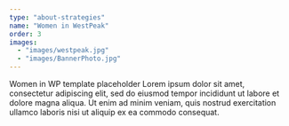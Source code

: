 ```yaml
---
type: "about-strategies"
name: "Women in WestPeak"
order: 3
images:
  - "images/westpeak.jpg"
  - "images/BannerPhoto.jpg"
---
```


Women in WP template placeholder Lorem ipsum dolor sit amet, consectetur adipiscing elit, sed do eiusmod tempor incididunt ut labore et dolore magna aliqua. Ut enim ad minim veniam, quis nostrud exercitation ullamco laboris nisi ut aliquip ex ea commodo consequat.
